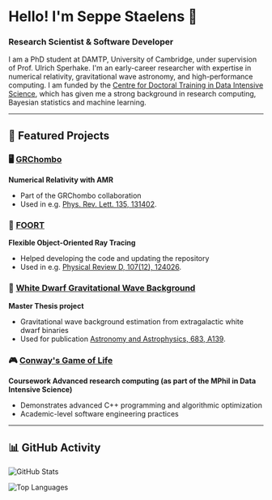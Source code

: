 # Hello! I'm Seppe Staelens 👋

### Research Scientist & Software Developer

I am a PhD student at DAMTP, University of Cambridge, under supervision of Prof. Ulrich Sperhake.
I'm an early-career researcher with expertise in numerical relativity, gravitational wave astronomy, and high-performance computing.
I am funded by the [Centre for Doctoral Training in Data Intensive Science](https://cdtdis.bigdata.cam.ac.uk/), which has given me a strong background in research computing, Bayesian statistics and machine learning.

---

## 🚀 **Featured Projects**

### 🖥️ [GRChombo](https://github.com/SeppeStaelens/GRChombo)
**Numerical Relativity with AMR**
- Part of the GRChombo collaboration
- Used in e.g. [Phys. Rev. Lett. 135, 131402](https://journals.aps.org/prl/abstract/10.1103/lk48-7r2f).

### 💫 [FOORT](https://github.com/SeppeStaelens/FOORT)
**Flexible Object-Oriented Ray Tracing**
- Helped developing the code and updating the repository
- Used in e.g. [Physical Review D, 107(12), 124026](https://journals.aps.org/prd/abstract/10.1103/PhysRevD.107.124026).

### 🌌 [White Dwarf Gravitational Wave Background](https://github.com/SeppeStaelens/White_Dwarf_AGWB)
**Master Thesis project**
- Gravitational wave background estimation from extragalactic white dwarf binaries
- Used for publication [Astronomy and Astrophysics, 683, A139](https://www.aanda.org/articles/aa/full_html/2024/03/aa48429-23/aa48429-23.html).

### 🎮 [Conway's Game of Life](https://github.com/SeppeStaelens/Conway-GameOfLife)
**Coursework Advanced research computing (as part of the MPhil in Data Intensive Science)**
- Demonstrates advanced C++ programming and algorithmic optimization
- Academic-level software engineering practices

---

## 📊 **GitHub Activity**

![GitHub Stats](https://github-readme-stats.vercel.app/api?username=SeppeStaelens&show_icons=true&theme=vue-dark&hide_border=true)

![Top Languages](https://github-readme-stats.vercel.app/api/top-langs/?username=SeppeStaelens&layout=compact&theme=vue-dark&hide_border=true)
